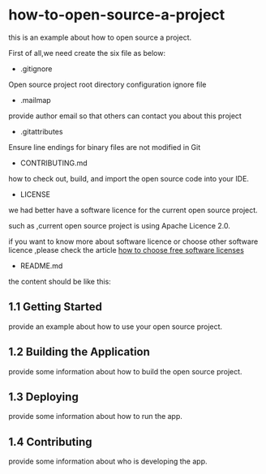 # how-to-open-source-a-project

this is an example about how to open source a project.

First of all,we need create the six file as below:

- .gitignore

Open source project root directory configuration ignore file

- .mailmap

provide author email so that others can contact you about this project

- .gitattributes

Ensure line endings for binary files are not modified in Git

- CONTRIBUTING.md

how to check out, build, and import the open source code into your IDE.

- LICENSE

we had better have a software licence for the current open source project.

such as ,current open source project is using Apache Licence 2.0.

if you want to know more about software licence or choose other software licence ,please check the article [how to choose free software licenses](http://www.ruanyifeng.com/blog/2011/05/how_to_choose_free_software_licenses.html)

- README.md

the content should be like this:

## 1.1 Getting Started

provide an example about how to use your open source project.

## 1.2 Building the Application

provide some information about how to build the open source project.

## 1.3 Deploying

provide some information about how to run the app.

## 1.4 Contributing

provide some information about who is developing the app.
